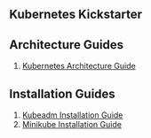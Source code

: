 ## Kubernetes Kickstarter

## Architecture Guides

1. [Kubernetes Architecture Guide](./kubernetes_architecture.md)

## Installation Guides

1. [Kubeadm Installation Guide](./kubeadm_installation.md)
2. [Minikube Installation Guide](./minikube_installation.md)

